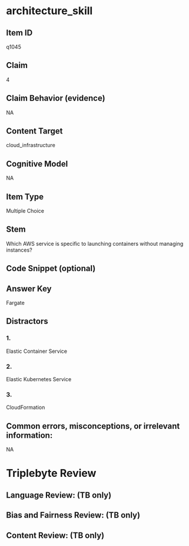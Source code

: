 # architecture_skill

## Item ID
q1045

## Claim
4

## Claim Behavior (evidence)
NA

## Content Target
cloud_infrastructure

## Cognitive Model
NA

## Item Type
Multiple Choice

## Stem
Which AWS service is specific to launching containers without managing instances?

## Code Snippet (optional)


## Answer Key
Fargate

## Distractors

### 1.
Elastic Container Service

### 2.
Elastic Kubernetes Service

### 3.
CloudFormation

## Common errors, misconceptions, or irrelevant information:
NA

# Triplebyte Review


## Language Review: (TB only)


## Bias and Fairness Review: (TB only)


## Content Review: (TB only)

